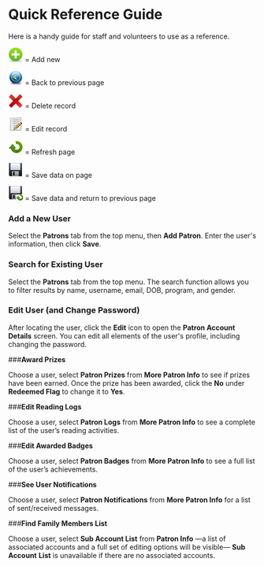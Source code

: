 # Quick Reference Guide #

Here is a handy guide for staff and volunteers to use as a reference. 

![](_static/guide-add2.png) = Add new

![](_static/guide-back2.png) = Back to previous page

![](_static/guide-delete.png) = Delete record

![](_static/guide-edit.png) = Edit record

![](_static/guide-refresh.png) = Refresh page

![](_static/guide-save2.png) = Save data on page

![](_static/guide-saveback.png) = Save data and return to previous page


### Add a New User

Select the **Patrons** tab from the top menu, then **Add Patron**. Enter the user's information, then click **Save**.

### Search for Existing User

Select the **Patrons** tab from the top menu. The search function allows you to filter results by name, username, email, DOB, program, and gender.

### **Edit User (and Change Password)**

After locating the user, click the **Edit** icon to open the **Patron Account Details** screen. You can edit all elements of the user's profile, including changing the password.


###**Award Prizes** 

Choose a user, select **Patron Prizes** from **More Patron Info** to see if prizes have been earned. Once the prize has been awarded, click the **No** under **Redeemed Flag** to change it to **Yes**.

###**Edit Reading Logs**

Choose a user, select **Patron Logs** from **More Patron Info** to see a complete list of the user’s reading activities.

###**Edit Awarded Badges**

Choose a user, select **Patron Badges** from **More Patron Info** to see a full list of the user’s achievements.

###**See User Notifications**

Choose a user, select **Patron Notifications** from **More Patron Info** for a list of sent/received messages.


###**Find Family Members List**

Choose a user, select **Sub Account List** from **Patron Info** —a list of associated accounts and a full set of editing options will be visible— **Sub Account** **List** is unavailable if there are no associated accounts. 
